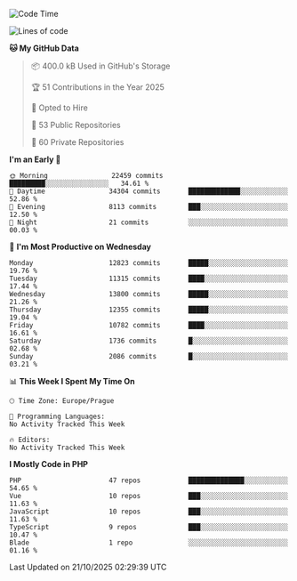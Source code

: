 <!--START_SECTION:waka-->
![Code Time](http://img.shields.io/badge/Code%20Time-1%2C584%20hrs%203%20mins-blue)

![Lines of code](https://img.shields.io/badge/From%20Hello%20World%20I%27ve%20Written-18.5%20million%20lines%20of%20code-blue)

**🐱 My GitHub Data** 

> 📦 400.0 kB Used in GitHub's Storage 
 > 
> 🏆 51 Contributions in the Year 2025
 > 
> 💼 Opted to Hire
 > 
> 📜 53 Public Repositories 
 > 
> 🔑 60 Private Repositories 
 > 
**I'm an Early 🐤** 

```text
🌞 Morning                22459 commits       █████████░░░░░░░░░░░░░░░░   34.61 % 
🌆 Daytime                34304 commits       █████████████░░░░░░░░░░░░   52.86 % 
🌃 Evening                8113 commits        ███░░░░░░░░░░░░░░░░░░░░░░   12.50 % 
🌙 Night                  21 commits          ░░░░░░░░░░░░░░░░░░░░░░░░░   00.03 % 
```
📅 **I'm Most Productive on Wednesday** 

```text
Monday                   12823 commits       █████░░░░░░░░░░░░░░░░░░░░   19.76 % 
Tuesday                  11315 commits       ████░░░░░░░░░░░░░░░░░░░░░   17.44 % 
Wednesday                13800 commits       █████░░░░░░░░░░░░░░░░░░░░   21.26 % 
Thursday                 12355 commits       █████░░░░░░░░░░░░░░░░░░░░   19.04 % 
Friday                   10782 commits       ████░░░░░░░░░░░░░░░░░░░░░   16.61 % 
Saturday                 1736 commits        █░░░░░░░░░░░░░░░░░░░░░░░░   02.68 % 
Sunday                   2086 commits        █░░░░░░░░░░░░░░░░░░░░░░░░   03.21 % 
```


📊 **This Week I Spent My Time On** 

```text
🕑︎ Time Zone: Europe/Prague

💬 Programming Languages: 
No Activity Tracked This Week

🔥 Editors: 
No Activity Tracked This Week
```

**I Mostly Code in PHP** 

```text
PHP                      47 repos            ██████████████░░░░░░░░░░░   54.65 % 
Vue                      10 repos            ███░░░░░░░░░░░░░░░░░░░░░░   11.63 % 
JavaScript               10 repos            ███░░░░░░░░░░░░░░░░░░░░░░   11.63 % 
TypeScript               9 repos             ███░░░░░░░░░░░░░░░░░░░░░░   10.47 % 
Blade                    1 repo              ░░░░░░░░░░░░░░░░░░░░░░░░░   01.16 % 
```




 Last Updated on 21/10/2025 02:29:39 UTC
<!--END_SECTION:waka-->
<!--
**AlexKratky/AlexKratky** is a ✨ _special_ ✨ repository because its `README.md` (this file) appears on your GitHub profile.

Here are some ideas to get you started:

- 🔭 I’m currently working on ...
- 🌱 I’m currently learning ...
- 👯 I’m looking to collaborate on ...
- 🤔 I’m looking for help with ...
- 💬 Ask me about ...
- 📫 How to reach me: ...
- 😄 Pronouns: ...
- ⚡ Fun fact: ...
-->
